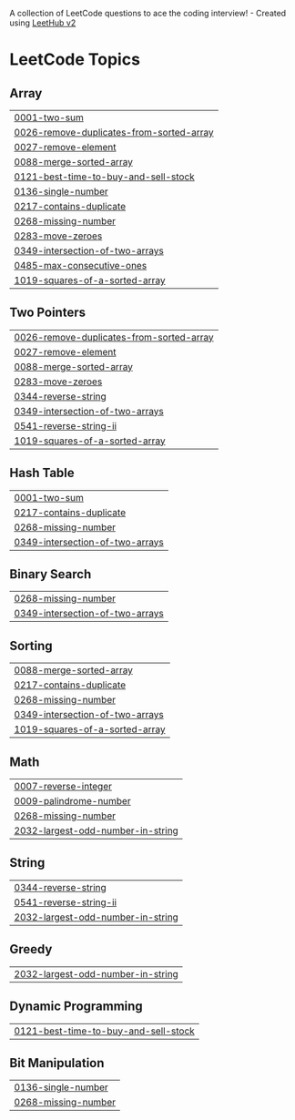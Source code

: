 A collection of LeetCode questions to ace the coding interview! - Created using [LeetHub v2](https://github.com/arunbhardwaj/LeetHub-2.0)
<!---LeetCode Topics Start-->
# LeetCode Topics
## Array
|  |
| ------- |
| [0001-two-sum](https://github.com/summbal122/Leetcode-solutions/tree/master/0001-two-sum) |
| [0026-remove-duplicates-from-sorted-array](https://github.com/summbal122/Leetcode-solutions/tree/master/0026-remove-duplicates-from-sorted-array) |
| [0027-remove-element](https://github.com/summbal122/Leetcode-solutions/tree/master/0027-remove-element) |
| [0088-merge-sorted-array](https://github.com/summbal122/Leetcode-solutions/tree/master/0088-merge-sorted-array) |
| [0121-best-time-to-buy-and-sell-stock](https://github.com/summbal122/Leetcode-solutions/tree/master/0121-best-time-to-buy-and-sell-stock) |
| [0136-single-number](https://github.com/summbal122/Leetcode-solutions/tree/master/0136-single-number) |
| [0217-contains-duplicate](https://github.com/summbal122/Leetcode-solutions/tree/master/0217-contains-duplicate) |
| [0268-missing-number](https://github.com/summbal122/Leetcode-solutions/tree/master/0268-missing-number) |
| [0283-move-zeroes](https://github.com/summbal122/Leetcode-solutions/tree/master/0283-move-zeroes) |
| [0349-intersection-of-two-arrays](https://github.com/summbal122/Leetcode-solutions/tree/master/0349-intersection-of-two-arrays) |
| [0485-max-consecutive-ones](https://github.com/summbal122/Leetcode-solutions/tree/master/0485-max-consecutive-ones) |
| [1019-squares-of-a-sorted-array](https://github.com/summbal122/Leetcode-solutions/tree/master/1019-squares-of-a-sorted-array) |
## Two Pointers
|  |
| ------- |
| [0026-remove-duplicates-from-sorted-array](https://github.com/summbal122/Leetcode-solutions/tree/master/0026-remove-duplicates-from-sorted-array) |
| [0027-remove-element](https://github.com/summbal122/Leetcode-solutions/tree/master/0027-remove-element) |
| [0088-merge-sorted-array](https://github.com/summbal122/Leetcode-solutions/tree/master/0088-merge-sorted-array) |
| [0283-move-zeroes](https://github.com/summbal122/Leetcode-solutions/tree/master/0283-move-zeroes) |
| [0344-reverse-string](https://github.com/summbal122/Leetcode-solutions/tree/master/0344-reverse-string) |
| [0349-intersection-of-two-arrays](https://github.com/summbal122/Leetcode-solutions/tree/master/0349-intersection-of-two-arrays) |
| [0541-reverse-string-ii](https://github.com/summbal122/Leetcode-solutions/tree/master/0541-reverse-string-ii) |
| [1019-squares-of-a-sorted-array](https://github.com/summbal122/Leetcode-solutions/tree/master/1019-squares-of-a-sorted-array) |
## Hash Table
|  |
| ------- |
| [0001-two-sum](https://github.com/summbal122/Leetcode-solutions/tree/master/0001-two-sum) |
| [0217-contains-duplicate](https://github.com/summbal122/Leetcode-solutions/tree/master/0217-contains-duplicate) |
| [0268-missing-number](https://github.com/summbal122/Leetcode-solutions/tree/master/0268-missing-number) |
| [0349-intersection-of-two-arrays](https://github.com/summbal122/Leetcode-solutions/tree/master/0349-intersection-of-two-arrays) |
## Binary Search
|  |
| ------- |
| [0268-missing-number](https://github.com/summbal122/Leetcode-solutions/tree/master/0268-missing-number) |
| [0349-intersection-of-two-arrays](https://github.com/summbal122/Leetcode-solutions/tree/master/0349-intersection-of-two-arrays) |
## Sorting
|  |
| ------- |
| [0088-merge-sorted-array](https://github.com/summbal122/Leetcode-solutions/tree/master/0088-merge-sorted-array) |
| [0217-contains-duplicate](https://github.com/summbal122/Leetcode-solutions/tree/master/0217-contains-duplicate) |
| [0268-missing-number](https://github.com/summbal122/Leetcode-solutions/tree/master/0268-missing-number) |
| [0349-intersection-of-two-arrays](https://github.com/summbal122/Leetcode-solutions/tree/master/0349-intersection-of-two-arrays) |
| [1019-squares-of-a-sorted-array](https://github.com/summbal122/Leetcode-solutions/tree/master/1019-squares-of-a-sorted-array) |
## Math
|  |
| ------- |
| [0007-reverse-integer](https://github.com/summbal122/Leetcode-solutions/tree/master/0007-reverse-integer) |
| [0009-palindrome-number](https://github.com/summbal122/Leetcode-solutions/tree/master/0009-palindrome-number) |
| [0268-missing-number](https://github.com/summbal122/Leetcode-solutions/tree/master/0268-missing-number) |
| [2032-largest-odd-number-in-string](https://github.com/summbal122/Leetcode-solutions/tree/master/2032-largest-odd-number-in-string) |
## String
|  |
| ------- |
| [0344-reverse-string](https://github.com/summbal122/Leetcode-solutions/tree/master/0344-reverse-string) |
| [0541-reverse-string-ii](https://github.com/summbal122/Leetcode-solutions/tree/master/0541-reverse-string-ii) |
| [2032-largest-odd-number-in-string](https://github.com/summbal122/Leetcode-solutions/tree/master/2032-largest-odd-number-in-string) |
## Greedy
|  |
| ------- |
| [2032-largest-odd-number-in-string](https://github.com/summbal122/Leetcode-solutions/tree/master/2032-largest-odd-number-in-string) |
## Dynamic Programming
|  |
| ------- |
| [0121-best-time-to-buy-and-sell-stock](https://github.com/summbal122/Leetcode-solutions/tree/master/0121-best-time-to-buy-and-sell-stock) |
## Bit Manipulation
|  |
| ------- |
| [0136-single-number](https://github.com/summbal122/Leetcode-solutions/tree/master/0136-single-number) |
| [0268-missing-number](https://github.com/summbal122/Leetcode-solutions/tree/master/0268-missing-number) |
<!---LeetCode Topics End-->